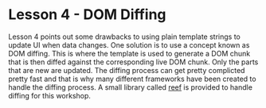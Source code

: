# Lesson 4 - DOM Diffing

Lesson 4 points out some drawbacks to using plain template strings to update
UI when data changes. One solution is to use a concept known as DOM diffing.
This is where the template is used to generate a DOM chunk that is then diffed
against the corresponding live DOM chunk. Only the parts that are new are
updated. The diffing process can get pretty complicted pretty fast and that is
why many different frameworks have been created to handle the diffing process.
A small library called [reef](https://reefjs.com/) is provided to handle diffing for this workshop.

